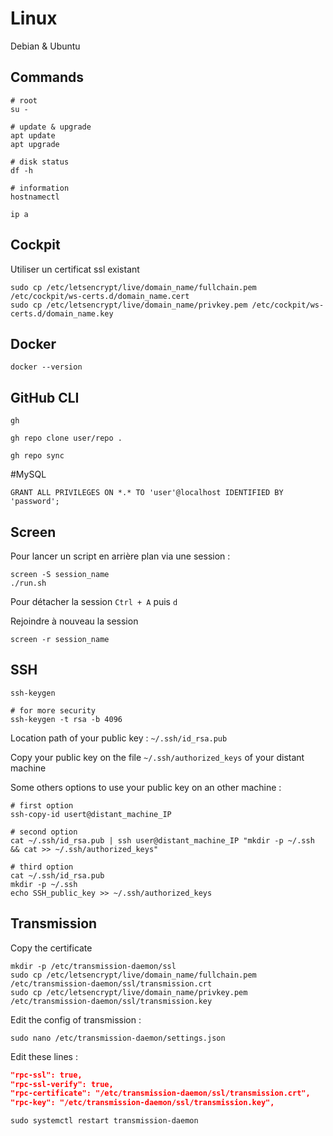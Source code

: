 # Linux

Debian & Ubuntu

## Commands

```
# root
su -

# update & upgrade
apt update
apt upgrade

# disk status
df -h

# information
hostnamectl

ip a
```

## Cockpit

Utiliser un certificat ssl existant

```shell
sudo cp /etc/letsencrypt/live/domain_name/fullchain.pem /etc/cockpit/ws-certs.d/domain_name.cert
sudo cp /etc/letsencrypt/live/domain_name/privkey.pem /etc/cockpit/ws-certs.d/domain_name.key
```

## Docker

```
docker --version
```

## GitHub CLI

```
gh

gh repo clone user/repo .

gh repo sync
```

#MySQL

```
GRANT ALL PRIVILEGES ON *.* TO 'user'@localhost IDENTIFIED BY 'password';
```

## Screen

Pour lancer un script en arrière plan via une session :

```shell
screen -S session_name
./run.sh
```

Pour détacher la session `Ctrl + A` puis `d`

Rejoindre à nouveau la session

```shell
screen -r session_name
```

## SSH

```
ssh-keygen

# for more security
ssh-keygen -t rsa -b 4096
```

Location path of your public key : `~/.ssh/id_rsa.pub`

Copy your public key on the file `~/.ssh/authorized_keys` of your distant machine

Some others options to use your public key on an other machine :

```
# first option
ssh-copy-id usert@distant_machine_IP

# second option
cat ~/.ssh/id_rsa.pub | ssh user@distant_machine_IP "mkdir -p ~/.ssh && cat >> ~/.ssh/authorized_keys"

# third option
cat ~/.ssh/id_rsa.pub
mkdir -p ~/.ssh
echo SSH_public_key >> ~/.ssh/authorized_keys
```

## Transmission

Copy the certificate

```shell
mkdir -p /etc/transmission-daemon/ssl
sudo cp /etc/letsencrypt/live/domain_name/fullchain.pem /etc/transmission-daemon/ssl/transmission.crt
sudo cp /etc/letsencrypt/live/domain_name/privkey.pem /etc/transmission-daemon/ssl/transmission.key
```

Edit the config of transmission :

```shell
sudo nano /etc/transmission-daemon/settings.json
```

Edit these lines :

```json
"rpc-ssl": true,
"rpc-ssl-verify": true,
"rpc-certificate": "/etc/transmission-daemon/ssl/transmission.crt",
"rpc-key": "/etc/transmission-daemon/ssl/transmission.key",
```

```shell
sudo systemctl restart transmission-daemon
```

